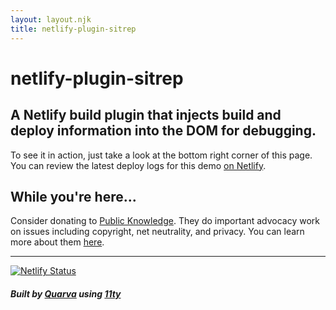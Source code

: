 ```yaml
---
layout: layout.njk
title: netlify-plugin-sitrep
---
```

# netlify-plugin-sitrep

## A Netlify build plugin that injects build and deploy information into the DOM for debugging.

To see it in action, just take a look at the bottom right corner of this page. You can review the latest deploy logs for this demo [on Netlify](https://app.netlify.com/sites/netlify-build-sitrep/deploys).

## While you're here...

Consider donating to [Public Knowledge](https://www.publicknowledge.org/donate/). They do important advocacy work on issues including copyright, net neutrality, and privacy. You can learn more about them [here](https://www.publicknowledge.org/about-us/).

---

[![Netlify Status](https://api.netlify.com/api/v1/badges/ed60732d-7271-432e-aada-70397b8f8ccf/deploy-status)](https://app.netlify.com/sites/netlify-build-sitrep/deploys)

##### Built by [Quarva](https://www.quarva.com/) using [11ty](https://www.11ty.dev)